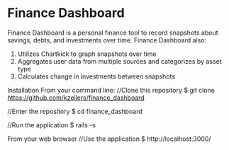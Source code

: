# Finance Dashboard

Finance Dashboard is a personal finance tool to record snapshots about savings, debts, and investments over time. Finance Dashboard also:
1. Utilizes Chartkick to graph snapshots over time
2. Aggregates user data from multiple sources and categorizes by asset type
3. Calculates change in investments between snapshots

Installation
From your command line: 
//Clone this repository
$ git clone https://github.com/kzellers/finance_dashboard

//Enter the repository
$ cd finance_dashboard

//Run the application
$ rails -s

From your web browser
//Use the application
$ http://localhost:3000/





